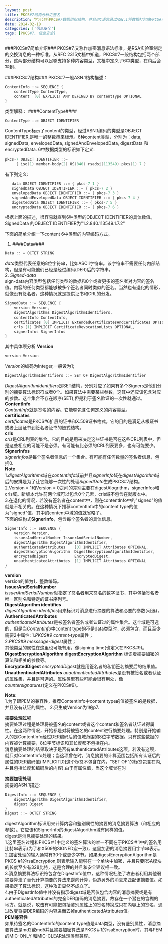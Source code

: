 ```yaml
---
layout: post
title: PKCS#7结构分析之签名
description: 学习分析PKCS#7数据组织结构，并且用C语言通过ASN.1将数据打包成PKCS#7格式
date: 2014-02-18
categories: ['信息安全']
tags: [PKCS#7, 信息安全]
---
```


###PKCS#7简单介绍###
PKCS#7,又称作加密消息语法标准，是RSA实验室制定的交换消息的一种标准。从RFC 2315文档中知道，PKCS#7一般结构包括两个部分，这两部分结构可以足够支持多种内容类型，文档中定义了6中类型，在稍后会写到。
<!--more-->
###PKCS#7结构###
PKCS#7一般ASN.1结构描述：
```c
ContentInfo ::= SEQUENCE {
    contentType ContentType,
    content  [0] EXPLICIT ANY DEFINED BY contentType OPTIONAL 
}
```
类型解释：
####ContentType####
```c
ContentType ::= OBJECT IDENTIFIER
```
ContentType标示了content的类型，经过ASN.1编码的类型是OBJECT IDENTIFIER,是唯一的整数串来标示。6种content类型，分别为：data, signedData, envelopedData, signedAndEnvelopedData, digestData 和encryptedData.
6中数据类型的标识如下定义:
```c
pkcs-7 OBJECT IDENTIFIER ::=
     { iso(1) member-body(2) US(840) rsadsi(113549) pkcs(1) 7 }
```
有下列定义:    
```c
   data OBJECT IDENTIFIER ::= { pkcs-7 1 }
   signedData OBJECT IDENTIFIER ::= { pkcs-7 2 }
   envelopedData OBJECT IDENTIFIER ::= { pkcs-7 3 }
   signedAndEnvelopedData OBJECT IDENTIFIER ::= { pkcs-7 4 }
   digestedData OBJECT IDENTIFIER ::= { pkcs-7 5 }
   encryptedData OBJECT IDENTIFIER ::= { pkcs-7 6 }
```
根据上面的描述，很容易就查到6种类型的OBJECT IDENTIFIER的具体数值。
SignedData 的OBJECT IDENTIFIER为"1.2.840.113549.1.7.2"

下面的简单介绍一下content 6中类型的内容编码方式。
1. ####Data####  
```c
Data :: = OCTET STRING
```
*data*类型代表任意的8位字符串，比如ASCII字符串。该字符串不需要任何内部结构，但是有可能他们已经是经过编码(DER)后的字符串。  
2. *Signed-data*  
sign-data内容类型包括任何类型的数据和0个或者更多的签名者对内容的签名值。内容的任何类型都能够被多个签名者同时类似的签名。当然也有退化的情形，就像没有签名者，这种情况就是提供证书和CRL的分发。

```c
SignedData ::= SEQUENCE {
    version Version,
    digestAlgorithms DigestAlgorithmIdentifiers,
    contentInfo ContentInfo,
    certificates [0] IMPLICIT ExtendedCertificatesAndCertificates OPTIONAL,
    crls [1] IMPLICIT CertificateRevocationLists OPTIONAL,
    signerInfos SignerInfos 
}
```
其中具体项分析
**Version**  
```c
version Version
```
*Version*的编码为Integer,一般设为1;  
```c
DigestAlgorithmIdentifiers ::= SET OF DigestAlgorithmIdentifier
```
*DigestAlgorithmIdentifiers*是SET结构，分别对应了如果有多个Signers是他们分别的摘要算法标识符或者0个。如果算法中需要某些参数，这其中还应该包含对应的参数。这个集合不存在顺序(SET),但是利于签名验证的一次性就通过。  
**ContentInfo**  
*ContentInfo*就是签名的内容。它能够包含任何定义的内容类型。  
**certificates**  
*certificates*是PKCS#6扩展的证书和X.509证书格式。它的目的是满足从根证书或者上层证书到签名者证书的链式结构。  
**crls**  
*crls*是CRL列表的集合。它的目的是用来决定这些证书是否在这些CRL列表中，但是这些相应的可能不是必须。有可能有比必须的CRL列表要多，也有可能要少。    
**SignerInfos**  
*signerInfos*是每个签名者信息的一个集合。有可能有任何数量的签名者信息，包括0.  
**Note**  
1.*digestAlgorithms*域在*contentInfo*域前并且*signerInfo*域在*digestAlgorithm*域后的安排是为了让它能够一次性的处理*SignedData*生成PKCS#7结构。   
2.Version = 1和Version = 0之间的差别主要在digestAlogrithm，signerInfos和crls域。新版本允许前两个域可以包含0个元素，crls域不包含在就版本中。   
3.在退化的情况，若没有签名者在content中，则在contentInfo中的"signed"的值就是不相关的。在这种情况下推荐contentInfo中的content type的值为"signed"值，其中的content中域的值就省略了。   
下面的结构式**SignerInfo**，包含每个签名者的具体信息。
```c
SignerInfo ::= SEQUENCE {
	version Version,
	issuerAndSerialNumber IssuerAndSerialNumber,
	digestAlgorithm DigestAlgorithmIdentifier,
	authenticatedAttributes    [0] IMPLICIT Attributes OPTIONAL,
	digestEncryptionAlgorithm  DigestEncryptionAlgorithmIdentifier,
	encryptedDigest 		   EncryptedDigest, 
	unauthenticatedAttributes  [1] IMPLICIT Attributes OPTIONAL 
}
```
**version**  
version的值为1，整数编码。  
**IssuerAndSerialNumber**   
*issuerAndSerialNumber*就指定了签名者用来签名的数字证书，其中包括签名者唯一区别名和特定的证书序列号。  
**DigestAlgorithm identifies**  
*digestAlgorithm identifies*用来标识对消息进行摘要的算法和必要的参数(可选)，  
**AuthenticatedAttributes**   
*authenticatedAttributes*是被签名者签名或者认证过的属性集合。这个域是可选的，但是当*ContentInfo*中content type的不是data类型时，必须包含，而且至少需要2中属性:
1.*PKCS#9 content-type*属性；  
2.*PKCS#9 messsage-digest*属性；  
其他类型的属性在这里也可能有用，像signing time(也定义在PKCS#9)。   
**DigestEncryptionAlgorithm**
**digestEncryptionAlgorithm** 标识着摘要加密的算法和相关的参数等。  
**EncryptedDigest**
*encryptedDigest*就是用签名者的私钥签名摘要后的结果值。  
**UnauthenticatedAttributes**
*unauthenticatedAttributes*是没有被签名或者认证的属性集，并且是可选的。属性类型有些可能会很有用处，像*countersignatures*(定义在PKCS#9)。  

**Note:**  
1.为了跟PEM的兼容性，推荐ContentInfo中content type的值被签名的是数据，并且没有认证的属性。
2.只生成Version为1的p7.   

**摘要处理过程**  
摘要处理过程是处理将被签名的content或者这个content和签名者认证过得属性。在这两种情况，开始都是对将被签名的content进行摘要处理。特别是开始输入的是ContentInfo经过DER编码后的值域范围的8位字节数据。只有这些数据的内容被计算摘要，8位字节标识和其长度都不包括在内。  
消息摘要处理的结果取决于是否有authenticatedAttributes这项。若没有这项，就只对ContentInfo处理；当这项曾在时，消息摘要的计算范围包括所有认证后的属性的DER编码值(IMPLICIT[0]这个标签不包含在内，"SET OF"的标签包含在内,并且包括长度和编码后的内容).由于有属性值，当这个域曾在时

**摘要加密处理**    
摘要的ASN.1描述:    
```c
DigestInfo ::= SEQUENCE {
	digestAlgorithm DigestAlgorithmIdentifier,
	digest Digest 
}
Digest ::= OCTET STRING
```
digestAlgorithm标识用来计算内容和鉴别属性的摘要的消息摘要算法（和相应的参数）。它应该和SignerInfo的digestAlgorithm域有同样的值。  
digest是消息摘要处理的结果。   
1.这里签名过程和PKCS＃1中定义的签名算法的唯一不同在于PKCS＃1中的签名用比特串表示(为了和X509的SIGNED宏一致)，这里加密的消息摘要用字节串表示。     
2.加密处理的输入通常有30个或更少字节。如果digestEncryptionAlgorithm是PKCS #1的rsaEncryption,则表示输入能够在一个单块中加密，并且只要RSA模块的长度至少有328比特，这是合理的并且和安全建议相一致。     
3.消息摘要算法标识符包含在DigestInfo值中，这种情况杜绝了攻击者利用其他弱摘要算法了替代计算摘要的算法来逆向计算，伪造另外的消息来匹配该摘要值。如果指定了算法标识，这种攻击显然不成立了。  
4.由于DigestInfo值中并没有指示digest域是否仅包含内容的消息摘要或是有authenticatedAttributes的完全DER编码的消息摘要，故存在一个潜在的含糊的地方。就是说，攻击有可能把包括鉴别属性上的签名转换成只在内容上的签名，通过改变将要DER编码的内容进而去掉authenticatedAttributes值。    
**PEM兼容性**    
如果待签名的ContentInfo的content type值是data类型，没有鉴别属性，消息摘要算法是md2或md5并且摘要加密算法是PKCS＃1的rsaEncryption时，其与PEM的MIC-ONLY 和MIC-CLEAR处理类型兼容。  
